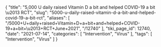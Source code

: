 {
    "title": "5,000 U daily raised Vitamin D a bit and helped COVID-19 a bit \u2013 RCT",
    "slug": "5000-u-daily-raised-vitamin-d-a-bit-and-helped-covid-19-a-bit-rct",
    "aliases": [
        "/5000+U+daily+raised+Vitamin+D+a+bit+and+helped+COVID-19+a+bit+\u2013+RCT+June+2021",
        "/12740"
    ],
    "tiki_page_id": 12740,
    "date": "2021-07-14",
    "categories": [
        "Intervention",
        "Virus"
    ],
    "tags": [
        "Intervention",
        "Virus"
    ]
}